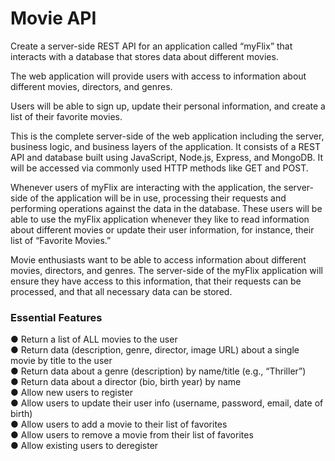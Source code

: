 # Movie API

Create a server-side REST API for an application called “myFlix” that interacts with a database that stores data about different movies. 

The web application will provide users with access to information about different movies, directors, and genres. 

Users will be able to sign up, update their personal information, and create a list of their favorite movies.

This is the complete server-side of the web application including the server, business logic, and business layers of the application. It consists of a REST API and database built using JavaScript, Node.js, Express, and MongoDB. It will be accessed via commonly used HTTP methods like GET and POST.

Whenever users of myFlix are interacting with the application, the server-side of the application will be in use, processing their requests and performing operations against the data in the database. These users will be able to use the myFlix application whenever they like to read information about different movies or update their user information, for instance, their list of “Favorite Movies.”

Movie enthusiasts want to be able to access information about different movies, directors, and genres. The server-side of the myFlix application will ensure they have access to this information, that their requests can be processed, and that all necessary data can be stored.

### Essential Features<br>
● Return a list of ALL movies to the user<br>
● Return data (description, genre, director, image URL) about a single movie by title to the user<br>
● Return data about a genre (description) by name/title (e.g., “Thriller”)<br>
● Return data about a director (bio, birth year) by name<br>
● Allow new users to register<br>
● Allow users to update their user info (username, password, email, date of birth)<br>
● Allow users to add a movie to their list of favorites<br>
● Allow users to remove a movie from their list of favorites<br>
● Allow existing users to deregister<br>
